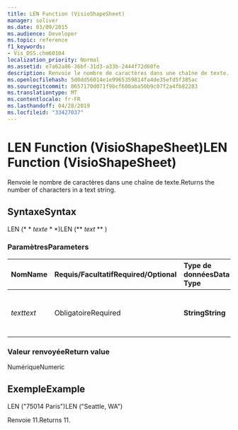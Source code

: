 ```yaml
---
title: LEN Function (VisioShapeSheet)
manager: soliver
ms.date: 03/09/2015
ms.audience: Developer
ms.topic: reference
f1_keywords:
- Vis_DSS.chm60104
localization_priority: Normal
ms.assetid: e7a62a86-36bf-31d3-a33b-2444f72d60fe
description: Renvoie le nombre de caractères dans une chaîne de texte.
ms.openlocfilehash: 5d0dd56014e1e9965359814fa4de35efd5f385ac
ms.sourcegitcommit: 8657170d071f9bcf680aba50b9c07f2a4fb82283
ms.translationtype: MT
ms.contentlocale: fr-FR
ms.lasthandoff: 04/28/2019
ms.locfileid: "33427037"
---
```

# <a name="len-function-visioshapesheet"></a><span data-ttu-id="21659-103">LEN Function (VisioShapeSheet)</span><span class="sxs-lookup"><span data-stu-id="21659-103">LEN Function (VisioShapeSheet)</span></span>

<span data-ttu-id="21659-104">Renvoie le nombre de caractères dans une chaîne de texte.</span><span class="sxs-lookup"><span data-stu-id="21659-104">Returns the number of characters in a text string.</span></span>
  
## <a name="syntax"></a><span data-ttu-id="21659-105">Syntaxe</span><span class="sxs-lookup"><span data-stu-id="21659-105">Syntax</span></span>

<span data-ttu-id="21659-106">LEN (\* \* *texte* \* \*)</span><span class="sxs-lookup"><span data-stu-id="21659-106">LEN (\*\* *text* \*\* )</span></span> 
  
### <a name="parameters"></a><span data-ttu-id="21659-107">Paramètres</span><span class="sxs-lookup"><span data-stu-id="21659-107">Parameters</span></span>

|<span data-ttu-id="21659-108">**Nom**</span><span class="sxs-lookup"><span data-stu-id="21659-108">**Name**</span></span>|<span data-ttu-id="21659-109">**Requis/Facultatif**</span><span class="sxs-lookup"><span data-stu-id="21659-109">**Required/Optional**</span></span>|<span data-ttu-id="21659-110">**Type de données**</span><span class="sxs-lookup"><span data-stu-id="21659-110">**Data Type**</span></span>|<span data-ttu-id="21659-111">**Description**</span><span class="sxs-lookup"><span data-stu-id="21659-111">**Description**</span></span>|
|:-----|:-----|:-----|:-----|
| <span data-ttu-id="21659-112">_text_</span><span class="sxs-lookup"><span data-stu-id="21659-112">_text_</span></span> <br/> |<span data-ttu-id="21659-113">Obligatoire</span><span class="sxs-lookup"><span data-stu-id="21659-113">Required</span></span>  <br/> |<span data-ttu-id="21659-114">**String**</span><span class="sxs-lookup"><span data-stu-id="21659-114">**String**</span></span> <br/> |<span data-ttu-id="21659-115">Chaîne de caractères dont vous souhaitez obtenir la longueur.</span><span class="sxs-lookup"><span data-stu-id="21659-115">The character string whose length you want to find.</span></span>  <br/> |
   
### <a name="return-value"></a><span data-ttu-id="21659-116">Valeur renvoyée</span><span class="sxs-lookup"><span data-stu-id="21659-116">Return value</span></span>

<span data-ttu-id="21659-117">Numérique</span><span class="sxs-lookup"><span data-stu-id="21659-117">Numeric</span></span>
  
## <a name="example"></a><span data-ttu-id="21659-118">Exemple</span><span class="sxs-lookup"><span data-stu-id="21659-118">Example</span></span>

<span data-ttu-id="21659-119">LEN ("75014 Paris")</span><span class="sxs-lookup"><span data-stu-id="21659-119">LEN ("Seattle, WA")</span></span> 
  
<span data-ttu-id="21659-120">Renvoie 11.</span><span class="sxs-lookup"><span data-stu-id="21659-120">Returns 11.</span></span> 
  

